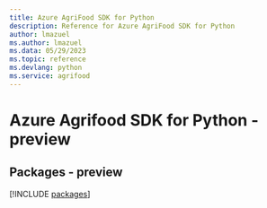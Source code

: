 ```yaml
---
title: Azure AgriFood SDK for Python
description: Reference for Azure AgriFood SDK for Python
author: lmazuel
ms.author: lmazuel
ms.data: 05/29/2023
ms.topic: reference
ms.devlang: python
ms.service: agrifood
---
```

# Azure Agrifood SDK for Python - preview
## Packages - preview
[!INCLUDE [packages](agrifood-index.md)]